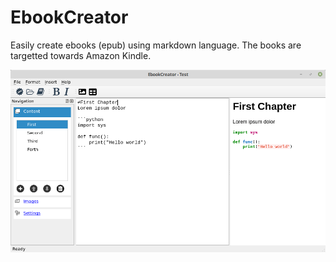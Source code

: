 # EbookCreator
Easily create ebooks (epub) using markdown language.
The books are targetted towards Amazon Kindle.

![](screen.png)

